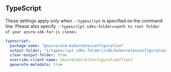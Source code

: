 ## TypeScript

These settings apply only when `--typescript` is specified on the command line.
Please also specify `--typescript-sdks-folder=<path to root folder of your azure-sdk-for-js clone>`.

```yaml $(typescript)
typescript:
  package-name: "@azure/arm-kubernetesconfiguration"
  output-folder: "$(typescript-sdks-folder)/sdk/kubernetesconfiguration/arm-kubernetesconfiguration"
  clear-output-folder: true
  override-client-name: SourceControlConfigurationClient
  generate-metadata: true
```
